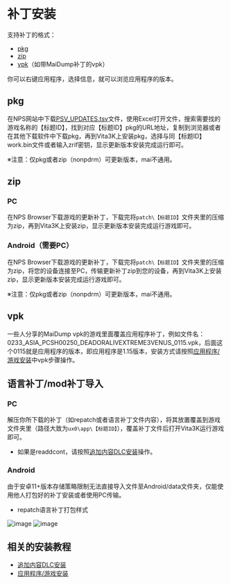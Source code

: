 # 补丁安装
支持补丁的格式：
- [pkg](https://croden1999.github.io/Vita3K-quick-guide/README_PATCH#pkg)
- [zip](https://croden1999.github.io/Vita3K-quick-guide/README_PATCH#zip)
- [vpk](https://croden1999.github.io/Vita3K-quick-guide/README_PATCH#vpk)（如带MaiDump补丁的vpk）

你可以右键应用程序，选择信息，就可以浏览应用程序的版本。

## pkg
在NPS网站中下载[PSV_UPDATES.tsv](https://nopaystation.com/tsv/PSV_UPDATES.tsv)文件，使用Excel打开文件，搜索需要找的游戏名称的【标题ID】，找到对应【标题ID】pkg的URL地址，复制到浏览器或者在其他下载软件中下载pkg，再到Vita3K上安装pkg，选择与同【标题ID】work.bin文件或者输入zrif密钥，显示更新版本安装完成运行即可。

※注意：仅pkg或者zip（nonpdrm）可更新版本，mai不通用。

## zip
### PC
在NPS Browser下载游戏的更新补丁，下载完将`patch\【标题ID】`文件夹里的压缩为zip，再到Vita3K上安装zip，显示更新版本安装完成运行游戏即可。

### Android（需要PC）
在NPS Browser下载游戏的更新补丁，下载完将`patch\【标题ID】`文件夹里的压缩为zip，将您的设备连接至PC，传输更新补丁zip到您的设备，再到Vita3K上安装zip，显示更新版本安装完成运行游戏即可。

※注意：仅pkg或者zip（nonpdrm）可更新版本，mai不通用。

## vpk
一些人分享的MaiDump vpk的游戏里面覆盖应用程序补丁，例如文件名：0233_ASIA_PCSH00250_DEADORALIVEXTREME3VENUS_0115.vpk，后面这个0115就是应用程序的版本，即应用程序是1.15版本，安装方式请按照[应用程序/游戏安装](http://croden1999.github.io/Vita3K-quick-guide/README_APP#vpk)中vpk步骤操作。

## 语言补丁/mod补丁导入
### PC
解压你所下载的补丁（如repatch或者语言补丁文件内容），将其放置覆盖到游戏文件夹里（路径大致为`ux0\app\【标题ID】`），覆盖补丁文件后打开Vita3K运行游戏即可。
- 如果是readdcont，请按照[追加内容DLC安装](http://croden1999.github.io/Vita3K-quick-guide/README_ADDCONT#decrypt)操作。

### Android
由于安卓11+版本存储策略限制无法直接导入文件至Android/data文件夹，仅能使用他人打包好的补丁安装或者使用PC传输。

- repatch语言补丁打包样式

![image](https://user-images.githubusercontent.com/61804715/218272953-c2200d7d-8fa5-4940-a520-17df60084e9a.png)
![image](https://user-images.githubusercontent.com/61804715/218273012-ecaf6cef-1cdb-4bb9-91fe-f98808be8a8e.png)


## 相关的安装教程
- [追加内容DLC安装](http://croden1999.github.io/Vita3K-quick-guide/README_ADDCONT)
- [应用程序/游戏安装](http://croden1999.github.io/Vita3K-quick-guide/README_APP)
